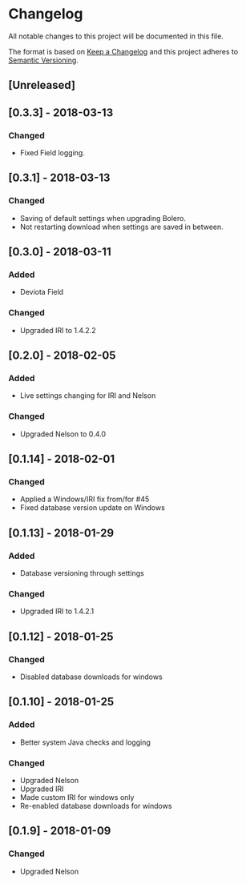 # Changelog

All notable changes to this project will be documented in this file.

The format is based on [Keep a Changelog](http://keepachangelog.com/en/1.0.0/)
and this project adheres to [Semantic Versioning](http://semver.org/spec/v2.0.0.html).

## [Unreleased]

## [0.3.3] - 2018-03-13

### Changed

- Fixed Field logging.

## [0.3.1] - 2018-03-13

### Changed

- Saving of default settings when upgrading Bolero.
- Not restarting download when settings are saved in between.

## [0.3.0] - 2018-03-11

### Added

- Deviota Field

### Changed

- Upgraded IRI to 1.4.2.2

## [0.2.0] - 2018-02-05

### Added

- Live settings changing for IRI and Nelson

### Changed

- Upgraded Nelson to 0.4.0

## [0.1.14] - 2018-02-01

### Changed

- Applied a Windows/IRI fix from/for #45
- Fixed database version update on Windows

## [0.1.13] - 2018-01-29

### Added

- Database versioning through settings

### Changed

- Upgraded IRI to 1.4.2.1

## [0.1.12] - 2018-01-25

### Changed

- Disabled database downloads for windows

## [0.1.10] - 2018-01-25

### Added

- Better system Java checks and logging

### Changed

- Upgraded Nelson
- Upgraded IRI
- Made custom IRI for windows only
- Re-enabled database downloads for windows

## [0.1.9] - 2018-01-09

### Changed

- Upgraded Nelson
